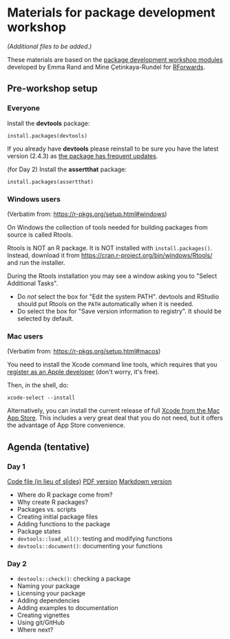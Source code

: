 # Materials for package development workshop

_(Additional files to be added.)_

These materials are based on the [package development workshop modules](https://github.com/forwards/workshops/tree/master/package-dev-modules) developed by Emma Rand and Mine Çetinkaya-Rundel for [RForwards](https://forwards.github.io/about/).

## Pre-workshop setup

### Everyone

Install the **devtools** package:

`install.packages(devtools)`

If you already have **devtools** please reinstall to be sure you have the latest version (2.4.3) as [the package has frequent updates](https://github.com/r-lib/devtools/blob/main/NEWS.md).

(for Day 2) Install the **assertthat** package:

`install.packages(assertthat)`

### Windows users

(Verbatim from: https://r-pkgs.org/setup.html#windows)

On Windows the collection of tools needed for building packages from source is called Rtools.

Rtools is NOT an R package. It is NOT installed with `install.packages()`. Instead, download it from <https://cran.r-project.org/bin/windows/Rtools/> and run the installer.

During the Rtools installation you may see a window asking you to "Select
Additional Tasks".

- Do _not_ select the box for "Edit the system PATH". devtools and RStudio should put Rtools on the `PATH` automatically when it is needed.
- Do select the box for "Save version information to registry". It should be selected by default.


### Mac users

(Verbatim from: https://r-pkgs.org/setup.html#macos)

You need to install the Xcode command line tools, which requires that you [register as an Apple developer](https://developer.apple.com/programs/register/) (don't worry, it's free).

Then, in the shell, do:

```shell
xcode-select --install
```

Alternatively, you can install the current release of full [Xcode from the Mac App Store](https://itunes.apple.com/ca/app/xcode/id497799835?mt=12). This includes a very great deal that you do not need, but it offers the advantage of App Store convenience.

## Agenda (tentative)

### Day 1 
[Code file (in lieu of slides)](Day1.Rmd) [PDF version](Day1.pdf) [Markdown version](Day1.md)
* Where do R package come from?
* Why create R packages?
* Packages vs. scripts
* Creating initial package files
* Adding functions to the package
* Package states
* `devtools::load_all()`: testing and modifying functions
* `devtools::document()`: documenting your functions

### Day 2
* `devtools::check()`: checking a package
* Naming your package
* Licensing your package
* Adding dependencies
* Adding examples to documentation
* Creating vignettes
* Using git/GitHub
* Where next?



